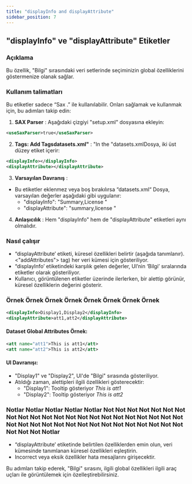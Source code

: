 ```yaml
---
title: "displayInfo and displayAttribute"
sidebar_position: 7
---
```

## "displayInfo" ve "displayAttribute" Etiketler

### Açıklama
Bu özellik, "Bilgi" sırasındaki veri setlerinde seçiminizin global özelliklerini göstermenize olanak sağlar.

### Kullanım talimatları
Bu etiketler sadece “Sax .” ile kullanılabilir. Onları sağlamak ve kullanmak için, bu adımları takip edin:

1.  **SAX Parser** :
Aşağıdaki çizgiyi "setup.xml" dosyasına ekleyin:
   ```xml
   <useSaxParser>true</useSaxParser>
   ```

2.  **Tags: Add Tagsdatasets.xml"** :
"In the "datasets.xmlDosya, iki üst düzey etiket içerir:
   ```xml
   <displayInfo></displayInfo>
   <displayAttribute></displayAttribute>
   ```

3.  **Varsayılan Davranış** :
   - Bu etiketler eklenmez veya boş bırakılırsa “datasets.xml“ Dosya, varsayılan değerler aşağıdaki gibi uygulanır:
     - "displayInfo": "Summary,License "
     - "displayAttribute": "summary,license "

4.  **Anlaşıcılık** :
Hem "displayInfo" hem de "displayAttribute" etiketleri aynı olmalıdır.

### Nasıl çalışır
- “displayAttribute’ etiketi, küresel özellikleri belirtir (aşağıda tanımlanır).&lt;"addAttributes"&gt; tag) her veri kümesi için gösteriliyor.
- “displayInfo’ etiketindeki karşılık gelen değerler, UI’nin ‘Bilgi’ sıralarında etiketler olarak gösteriliyor.
- Kullanıcı, görüntülenen etiketler üzerinde ilerlerken, bir alettip görünür, küresel özelliklerin değerini gösterir.

### Örnek Örnek Örnek Örnek Örnek Örnek Örnek Örnek
```xml
<displayInfo>Display1,Display2</displayInfo>
<displayAttribute>att1,att2</displayAttribute>
```

#### Dataset Global Attributes Örnek:
```xml
<att name="att1">This is att1</att>
<att name="att2">This is att2</att>
```

#### UI Davranışı:
- "Display1" ve "Display2", UI'de "Bilgi" sırasında gösteriliyor.
- Atıldığı zaman, alettipleri ilgili özellikleri gösterecektir:
  - "Display1": Tooltip gösteriyor _This is att1_
  - "Display2": Tooltip gösteriyor _This is att2_

### Notlar Notlar Notlar Notlar Notlar Not Not Not Not Not Not Not Not Not Not Not Not Not Not Not Not Not Not Not Not Not Not Not Not Not Not Not Not Not Not Not Not Not Not Not Not Not Not Not Not Notlar
- “displayAttribute’ etiketinde belirtilen özelliklerden emin olun, veri kümesinde tanımlanan küresel özellikleri eşleştirin.
- Incorrect veya eksik özellikler hata mesajlarını girişecektir.

Bu adımları takip ederek, "Bilgi" sırasını, ilgili global özellikleri ilgili araç uçları ile görüntülemek için özelleştirebilirsiniz.
